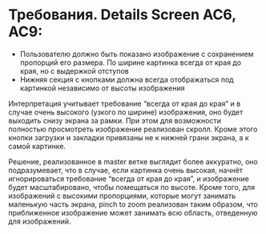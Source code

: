# Требования. Details Screen AC6, AC9: 
- Пользователю должно быть показано изображение с сохранением пропорций его размера. По ширине картинка всегда от края до края, но с выдержкой отступов
- Нижняя секция с кнопками должна всегда отображаться под картинкой независимо от высоты изображения

Интерпретация учитывает требование “всегда от края до края” и в случае очень высокого (узкого по ширине) изображения, оно будет выходить снизу экрана за рамки. При этом для возможности полностью просмотреть изображение реализован скролл. Кроме этого кнопки загрузки и закладки привязаны не к нижней грани экрана, а к самой картинке.

Решение, реализованное в master ветке выглядит более аккуратно, оно подразумевает, что в случае, если картинка очень высокая, начнёт игнорироваться требование “всегда от края до края”, и изображение будет масштабировано, чтобы помещаться по высоте. Кроме того, для изображений с высокими пропорциями, которые могут занимать маленькую часть экрана, pinch to zoom реализован таким образом, что приближенное изображение может занимать всю область, отведенную для изображений.
